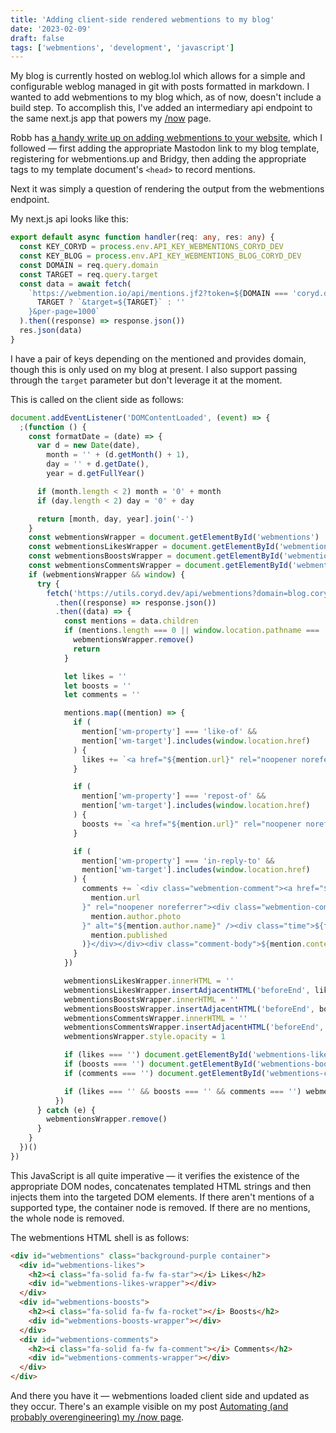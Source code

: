 ```yaml
---
title: 'Adding client-side rendered webmentions to my blog'
date: '2023-02-09'
draft: false
tags: ['webmentions', 'development', 'javascript']
---
```


My blog is currently hosted on weblog.lol which allows for a simple and configurable weblog managed in git with posts formatted in markdown. I wanted to add webmentions to my blog which, as of now, doesn't include a build step. To accomplish this, I've added an intermediary api endpoint to the same next.js app that powers my [/now](https://coryd.dev/now) page.<!-- excerpt -->

Robb has [a handy write up on adding webmentions to your website](https://rknight.me/adding-webmentions-to-your-site/), which I followed — first adding the appropriate Mastodon link to my blog template, registering for webmentions.up and Bridgy, then adding the appropriate tags to my template document's `<head>` to record mentions.

Next it was simply a question of rendering the output from the webmentions endpoint.

My next.js api looks like this:

```typescript
export default async function handler(req: any, res: any) {
  const KEY_CORYD = process.env.API_KEY_WEBMENTIONS_CORYD_DEV
  const KEY_BLOG = process.env.API_KEY_WEBMENTIONS_BLOG_CORYD_DEV
  const DOMAIN = req.query.domain
  const TARGET = req.query.target
  const data = await fetch(
    `https://webmention.io/api/mentions.jf2?token=${DOMAIN === 'coryd.dev' ? KEY_CORYD : KEY_BLOG}${
      TARGET ? `&target=${TARGET}` : ''
    }&per-page=1000`
  ).then((response) => response.json())
  res.json(data)
}
```

I have a pair of keys depending on the mentioned and provides domain, though this is only used on my blog at present. I also support passing through the `target` parameter but don't leverage it at the moment.

This is called on the client side as follows:

```javascript
document.addEventListener('DOMContentLoaded', (event) => {
  ;(function () {
    const formatDate = (date) => {
      var d = new Date(date),
        month = '' + (d.getMonth() + 1),
        day = '' + d.getDate(),
        year = d.getFullYear()

      if (month.length < 2) month = '0' + month
      if (day.length < 2) day = '0' + day

      return [month, day, year].join('-')
    }
    const webmentionsWrapper = document.getElementById('webmentions')
    const webmentionsLikesWrapper = document.getElementById('webmentions-likes-wrapper')
    const webmentionsBoostsWrapper = document.getElementById('webmentions-boosts-wrapper')
    const webmentionsCommentsWrapper = document.getElementById('webmentions-comments-wrapper')
    if (webmentionsWrapper && window) {
      try {
        fetch('https://utils.coryd.dev/api/webmentions?domain=blog.coryd.dev')
          .then((response) => response.json())
          .then((data) => {
            const mentions = data.children
            if (mentions.length === 0 || window.location.pathname === '/') {
              webmentionsWrapper.remove()
              return
            }

            let likes = ''
            let boosts = ''
            let comments = ''

            mentions.map((mention) => {
              if (
                mention['wm-property'] === 'like-of' &&
                mention['wm-target'].includes(window.location.href)
              ) {
                likes += `<a href="${mention.url}" rel="noopener noreferrer"><img class="avatar" src="${mention.author.photo}" alt="${mention.author.name}" /></a>`
              }

              if (
                mention['wm-property'] === 'repost-of' &&
                mention['wm-target'].includes(window.location.href)
              ) {
                boosts += `<a href="${mention.url}" rel="noopener noreferrer"><img class="avatar" src="${mention.author.photo}" alt="${mention.author.name}" /></a>`
              }

              if (
                mention['wm-property'] === 'in-reply-to' &&
                mention['wm-target'].includes(window.location.href)
              ) {
                comments += `<div class="webmention-comment"><a href="${
                  mention.url
                }" rel="noopener noreferrer"><div class="webmention-comment-top"><img class="avatar" src="${
                  mention.author.photo
                }" alt="${mention.author.name}" /><div class="time">${formatDate(
                  mention.published
                )}</div></div><div class="comment-body">${mention.content.text}</div></a></div>`
              }
            })

            webmentionsLikesWrapper.innerHTML = ''
            webmentionsLikesWrapper.insertAdjacentHTML('beforeEnd', likes)
            webmentionsBoostsWrapper.innerHTML = ''
            webmentionsBoostsWrapper.insertAdjacentHTML('beforeEnd', boosts)
            webmentionsCommentsWrapper.innerHTML = ''
            webmentionsCommentsWrapper.insertAdjacentHTML('beforeEnd', comments)
            webmentionsWrapper.style.opacity = 1

            if (likes === '') document.getElementById('webmentions-likes').innerHTML === ''
            if (boosts === '') document.getElementById('webmentions-boosts').innerHTML === ''
            if (comments === '') document.getElementById('webmentions-comments').innerHTML === ''

            if (likes === '' && boosts === '' && comments === '') webmentionsWrapper.remove()
          })
      } catch (e) {
        webmentionsWrapper.remove()
      }
    }
  })()
})
```

This JavaScript is all quite imperative — it verifies the existence of the appropriate DOM nodes, concatenates templated HTML strings and then injects them into the targeted DOM elements. If there aren't mentions of a supported type, the container node is removed. If there are no mentions, the whole node is removed.

The webmentions HTML shell is as follows:

```html
<div id="webmentions" class="background-purple container">
  <div id="webmentions-likes">
    <h2><i class="fa-solid fa-fw fa-star"></i> Likes</h2>
    <div id="webmentions-likes-wrapper"></div>
  </div>
  <div id="webmentions-boosts">
    <h2><i class="fa-solid fa-fw fa-rocket"></i> Boosts</h2>
    <div id="webmentions-boosts-wrapper"></div>
  </div>
  <div id="webmentions-comments">
    <h2><i class="fa-solid fa-fw fa-comment"></i> Comments</h2>
    <div id="webmentions-comments-wrapper"></div>
  </div>
</div>
```

And there you have it — webmentions loaded client side and updated as they occur. There's an example visible on my post [Automating (and probably overengineering) my /now page](https://blog.coryd.dev/2023/02/automatingandprobablyoverengineeringmy-nowpage#webmentions).
